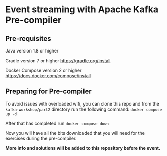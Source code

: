 # Event streaming with Apache Kafka Pre-compiler

## Pre-requisites
Java version 1.8 or higher

Gradle version 7 or higher
<https://gradle.org/install>

Docker Compose version 2 or higher
<https://docs.docker.com/compose/install>


## Preparing for Pre-compiler
To avoid issues with overloaded wifi, you can clone this repo and from the `kafka-workshop/part2` directory run the following command:
`docker compose up -d`

After that has completed run 
`docker compose down`

Now you will have all the bits downloaded that you will need for the exercises during the pre-compiler.

**More info and solutions will be added to this repository before the event.**



